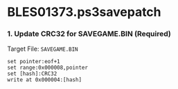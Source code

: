 # BLES01373.ps3savepatch

### 1. Update CRC32 for SAVEGAME.BIN (Required)

Target File: `SAVEGAME.BIN`

```
set pointer:eof+1
set range:0x000008,pointer
set [hash]:CRC32
write at 0x000004:[hash]
```

